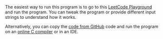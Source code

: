 The easiest way to run this program is to go to this [LeetCode Playground][2] and run the program. You can tweak the program or provide different input strings to understand how it works.

Alternatively, you can copy the [code from GitHub][3] code and run the program on an [online C compiler][4] or in an IDE.

[2]: https://leetcode.com/
[3]: https://github.com/TheRenegadeCoder/sample-programs/blob/main/archive/c/c/reverse-string.c
[4]: https://www.onlinegdb.com/online_c_compiler
